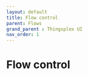 ```yaml
---
layout: default
title: Flow control
parent: Flows
grand_parent : Thingsplex UI
nav_order: 1
---
```


# Flow control




